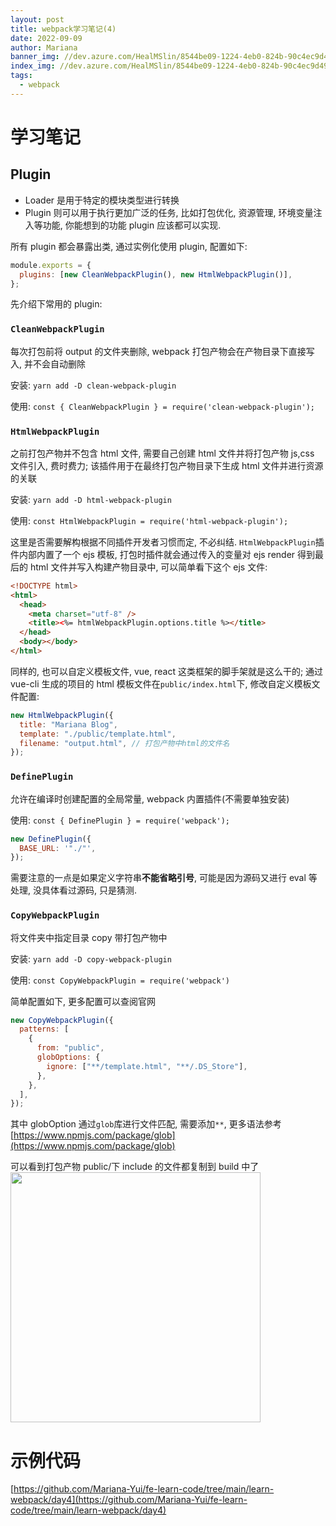 ```yaml
---
layout: post
title: webpack学习笔记(4)
date: 2022-09-09
author: Mariana
banner_img: //dev.azure.com/HealMSlin/8544be09-1224-4eb0-824b-90c4ec9d49ee/_apis/git/repositories/7a27a721-4c93-4ecf-8258-d5422217b60a/items?path=%2F1662998487333_6687.png&versionDescriptor%5BversionOptions%5D=0&versionDescriptor%5BversionType%5D=0&versionDescriptor%5Bversion%5D=master&resolveLfs=true&%24format=octetStream&api-version=5.0
index_img: //dev.azure.com/HealMSlin/8544be09-1224-4eb0-824b-90c4ec9d49ee/_apis/git/repositories/7a27a721-4c93-4ecf-8258-d5422217b60a/items?path=%2F1662998487333_6687.png&versionDescriptor%5BversionOptions%5D=0&versionDescriptor%5BversionType%5D=0&versionDescriptor%5Bversion%5D=master&resolveLfs=true&%24format=octetStream&api-version=5.0
tags:
  - webpack
---
```


# 学习笔记

## Plugin

- Loader 是用于特定的模块类型进行转换
- Plugin 则可以用于执行更加广泛的任务, 比如打包优化, 资源管理, 环境变量注入等功能, 你能想到的功能 plugin 应该都可以实现.

所有 plugin 都会暴露出类, 通过实例化使用 plugin, 配置如下:

```js
module.exports = {
  plugins: [new CleanWebpackPlugin(), new HtmlWebpackPlugin()],
};
```

先介绍下常用的 plugin:

### `CleanWebpackPlugin`

每次打包前将 output 的文件夹删除, webpack 打包产物会在产物目录下直接写入, 并不会自动删除

安装: `yarn add -D clean-webpack-plugin`

使用: `const { CleanWebpackPlugin } = require('clean-webpack-plugin');`

### `HtmlWebpackPlugin`

之前打包产物并不包含 html 文件, 需要自己创建 html 文件并将打包产物 js,css 文件引入, 费时费力; 该插件用于在最终打包产物目录下生成 html 文件并进行资源的关联

安装: `yarn add -D html-webpack-plugin`

使用: `const HtmlWebpackPlugin = require('html-webpack-plugin');`

这里是否需要解构根据不同插件开发者习惯而定, 不必纠结.
`HtmlWebpackPlugin`插件内部内置了一个 ejs 模板, 打包时插件就会通过传入的变量对 ejs render 得到最后的 html 文件并写入构建产物目录中, 可以简单看下这个 ejs 文件:

```html
<!DOCTYPE html>
<html>
  <head>
    <meta charset="utf-8" />
    <title><%= htmlWebpackPlugin.options.title %></title>
  </head>
  <body></body>
</html>
```

同样的, 也可以自定义模板文件, vue, react 这类框架的脚手架就是这么干的; 通过 vue-cli 生成的项目的 html 模板文件在`public/index.html`下, 修改自定义模板文件配置:

```js
new HtmlWebpackPlugin({
  title: "Mariana Blog",
  template: "./public/template.html",
  filename: "output.html", // 打包产物中html的文件名
});
```

### `DefinePlugin`

允许在编译时创建配置的全局常量, webpack 内置插件(不需要单独安装)

使用: `const { DefinePlugin } = require('webpack');`

```js
new DefinePlugin({
  BASE_URL: '"./"',
});
```

需要注意的一点是如果定义字符串**不能省略引号**, 可能是因为源码又进行 eval 等处理, 没具体看过源码, 只是猜测.

### `CopyWebpackPlugin`

将文件夹中指定目录 copy 带打包产物中

安装: `yarn add -D copy-webpack-plugin`

使用: `const CopyWebpackPlugin = require('webpack')`

简单配置如下, 更多配置可以查阅官网

```js
new CopyWebpackPlugin({
  patterns: [
    {
      from: "public",
      globOptions: {
        ignore: ["**/template.html", "**/.DS_Store"],
      },
    },
  ],
});
```

其中 globOption 通过`glob`库进行文件匹配, 需要添加`**`, 更多语法参考[https://www.npmjs.com/package/glob](https://www.npmjs.com/package/glob)

可以看到打包产物 public/下 include 的文件都复制到 build 中了
<img src="https://dev.azure.com/HealMSlin/8544be09-1224-4eb0-824b-90c4ec9d49ee/_apis/git/repositories/7a27a721-4c93-4ecf-8258-d5422217b60a/items?path=%2F1662993074608_764.png&versionDescriptor%5BversionOptions%5D=0&versionDescriptor%5BversionType%5D=0&versionDescriptor%5Bversion%5D=master&resolveLfs=true&%24format=octetStream&api-version=5.0" width="400" />

# 示例代码

[https://github.com/Mariana-Yui/fe-learn-code/tree/main/learn-webpack/day4](https://github.com/Mariana-Yui/fe-learn-code/tree/main/learn-webpack/day4)
